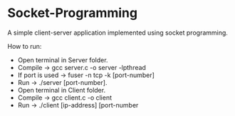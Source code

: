 # Socket-Programming
A simple client-server application implemented using socket programming.</br>

How to run:</br>
- Open terminal in Server folder.
- Compile -> gcc server.c -o server -lpthread
- If port is used -> fuser -n tcp -k [port-number]
- Run -> ./server [port-number]. 
- Open terminal in Client folder.
- Compile -> gcc client.c -o client
- Run -> ./client [ip-address] [port-number
